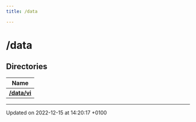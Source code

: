 ```yaml
---
title: /data

---
```


# /data



## Directories

| Name           |
| -------------- |
| **[/data/vi](Files/dir_834496eb029ed14441e8790c53896f5f.md#dir-/mnt/c/users/plifp/onedrive/oric/projets/orix-software/vi/src/data/vi)**  |






-------------------------------

Updated on 2022-12-15 at 14:20:17 +0100
